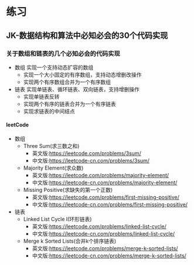 # 练习
## JK-数据结构和算法中必知必会的30个代码实现
### 关于数组和链表的几个必知必会的代码实现
- 数组 实现一个支持动态扩容的数组
   - 实现一个大小固定的有序数组，支持动态增删改操作
   - 实现两个有序数组合并为一个有序数组
- 链表 实现单链表、循环链表、双向链表，支持增删操作
   - 实现单链表反转
   - 实现两个有序的链表合并为一个有序链表
   - 实现求链表的中间结点

#### leetCode
- 数组
  - Three Sum(求三数之和)
     - 英文版:https://leetcode.com/problems/3sum/ 
     - 中文版:https://leetcode-cn.com/problems/3sum/
  - Majority Element(求众数) 
    - 英文版:https://leetcode.com/problems/majority-element/ 
    - 中文版:https://leetcode-cn.com/problems/majority-element/
  - Missing Positive(求缺失的第一个正数) 
     - 英文版:https://leetcode.com/problems/first-missing-positive/ 
     - 中文版:https://leetcode-cn.com/problems/first-missing-positive/
- 链表
  - Linked List Cycle I(环形链表)
    - 英文版:https://leetcode.com/problems/linked-list-cycle/ 
    - 中文版:https://leetcode-cn.com/problems/linked-list-cycle/
  - Merge k Sorted Lists(合并k个排序链表) 
    - 英文版:https://leetcode.com/problems/merge-k-sorted-lists/ 
    - 中文版:https://leetcode-cn.com/problems/merge-k-sorted-lists/
